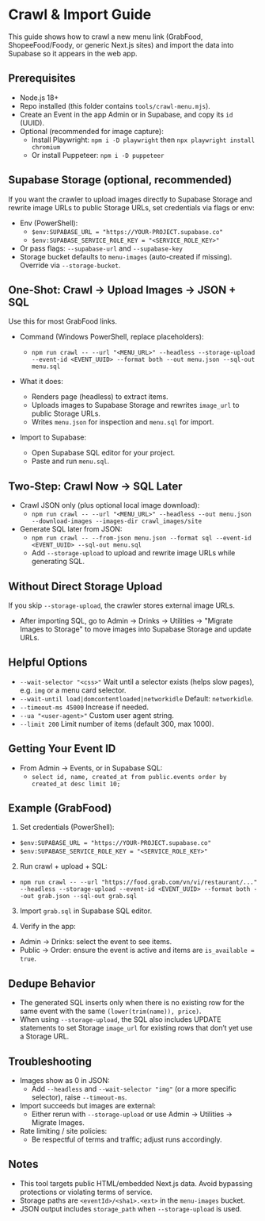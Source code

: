 # Crawl & Import Guide

This guide shows how to crawl a new menu link (GrabFood, ShopeeFood/Foody, or generic Next.js sites) and import the data into Supabase so it appears in the web app.

## Prerequisites
- Node.js 18+
- Repo installed (this folder contains `tools/crawl-menu.mjs`).
- Create an Event in the app Admin or in Supabase, and copy its `id` (UUID).
- Optional (recommended for image capture):
  - Install Playwright: `npm i -D playwright` then `npx playwright install chromium`
  - Or install Puppeteer: `npm i -D puppeteer`

## Supabase Storage (optional, recommended)
If you want the crawler to upload images directly to Supabase Storage and rewrite image URLs to public Storage URLs, set credentials via flags or env:
- Env (PowerShell):
  - `$env:SUPABASE_URL = "https://YOUR-PROJECT.supabase.co"`
  - `$env:SUPABASE_SERVICE_ROLE_KEY = "<SERVICE_ROLE_KEY>"`
- Or pass flags: `--supabase-url` and `--supabase-key`
- Storage bucket defaults to `menu-images` (auto-created if missing). Override via `--storage-bucket`.

## One‑Shot: Crawl → Upload Images → JSON + SQL
Use this for most GrabFood links.

- Command (Windows PowerShell, replace placeholders):
  - `npm run crawl -- --url "<MENU_URL>" --headless --storage-upload --event-id <EVENT_UUID> --format both --out menu.json --sql-out menu.sql`

- What it does:
  - Renders page (headless) to extract items.
  - Uploads images to Supabase Storage and rewrites `image_url` to public Storage URLs.
  - Writes `menu.json` for inspection and `menu.sql` for import.

- Import to Supabase:
  - Open Supabase SQL editor for your project.
  - Paste and run `menu.sql`.

## Two‑Step: Crawl Now → SQL Later
- Crawl JSON only (plus optional local image download):
  - `npm run crawl -- --url "<MENU_URL>" --headless --out menu.json --download-images --images-dir crawl_images/site`
- Generate SQL later from JSON:
  - `npm run crawl -- --from-json menu.json --format sql --event-id <EVENT_UUID> --sql-out menu.sql`
  - Add `--storage-upload` to upload and rewrite image URLs while generating SQL.

## Without Direct Storage Upload
If you skip `--storage-upload`, the crawler stores external image URLs.
- After importing SQL, go to Admin → Drinks → Utilities → "Migrate Images to Storage" to move images into Supabase Storage and update URLs.

## Helpful Options
- `--wait-selector "<css>"` Wait until a selector exists (helps slow pages), e.g. `img` or a menu card selector.
- `--wait-until load|domcontentloaded|networkidle` Default: `networkidle`.
- `--timeout-ms 45000` Increase if needed.
- `--ua "<user-agent>"` Custom user agent string.
- `--limit 200` Limit number of items (default 300, max 1000).

## Getting Your Event ID
- From Admin → Events, or in Supabase SQL:
  - `select id, name, created_at from public.events order by created_at desc limit 10;`

## Example (GrabFood)
1) Set credentials (PowerShell):
- `$env:SUPABASE_URL = "https://YOUR-PROJECT.supabase.co"`
- `$env:SUPABASE_SERVICE_ROLE_KEY = "<SERVICE_ROLE_KEY>"`

2) Run crawl + upload + SQL:
- `npm run crawl -- --url "https://food.grab.com/vn/vi/restaurant/..." --headless --storage-upload --event-id <EVENT_UUID> --format both --out grab.json --sql-out grab.sql`

3) Import `grab.sql` in Supabase SQL editor.

4) Verify in the app:
- Admin → Drinks: select the event to see items.
- Public → Order: ensure the event is active and items are `is_available = true`.

## Dedupe Behavior
- The generated SQL inserts only when there is no existing row for the same event with the same `(lower(trim(name)), price)`.
- When using `--storage-upload`, the SQL also includes UPDATE statements to set Storage `image_url` for existing rows that don’t yet use a Storage URL.

## Troubleshooting
- Images show as 0 in JSON:
  - Add `--headless` and `--wait-selector "img"` (or a more specific selector), raise `--timeout-ms`.
- Import succeeds but images are external:
  - Either rerun with `--storage-upload` or use Admin → Utilities → Migrate Images.
- Rate limiting / site policies:
  - Be respectful of terms and traffic; adjust runs accordingly.

## Notes
- This tool targets public HTML/embedded Next.js data. Avoid bypassing protections or violating terms of service.
- Storage paths are `<eventId>/<sha1>.<ext>` in the `menu-images` bucket.
- JSON output includes `storage_path` when `--storage-upload` is used.
